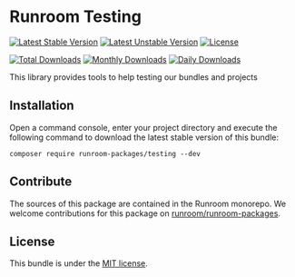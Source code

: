 Runroom Testing
===============

[![Latest Stable Version](https://poser.pugx.org/runroom-packages/testing/v/stable)](https://packagist.org/packages/runroom-packages/testing)
[![Latest Unstable Version](https://poser.pugx.org/runroom-packages/testing/v/unstable)](https://packagist.org/packages/runroom-packages/testing)
[![License](https://poser.pugx.org/runroom-packages/testing/license)](https://packagist.org/packages/runroom-packages/testing)

[![Total Downloads](https://poser.pugx.org/runroom-packages/testing/downloads)](https://packagist.org/packages/runroom-packages/testing)
[![Monthly Downloads](https://poser.pugx.org/runroom-packages/testing/d/monthly)](https://packagist.org/packages/runroom-packages/testing)
[![Daily Downloads](https://poser.pugx.org/runroom-packages/testing/d/daily)](https://packagist.org/packages/runroom-packages/testing)

This library provides tools to help testing our bundles and projects

## Installation

Open a command console, enter your project directory and execute the following command to download the latest stable version of this bundle:

```
composer require runroom-packages/testing --dev
```

## Contribute
The sources of this package are contained in the Runroom monorepo. We welcome contributions for this package on [runroom/runroom-packages](https://github.com/Runroom/runroom-packages).

## License

This bundle is under the [MIT license](LICENSE).
